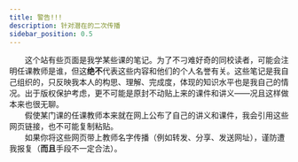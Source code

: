 ```yaml
---
title: 警告!!!
description: 针对潜在的二次传播
sidebar_position: 0.5
---
```


&emsp;&emsp;这个站有些页面是我学某些课的笔记。为了不刁难好奇的同校读者，可能会注明任课教师是谁，但这**绝不**代表这些内容和他们的个人名誉有关。这些笔记是我自己组织的，只反映我本人的构思、理解、完成度，体现的知识水平也是我自己的情况。出于版权保护考虑，更不可能是原封不动贴上来的课件和讲义——况且这样做本来也很无聊。  
&emsp;&emsp;假使某门课的任课教师本来就在网上公布了自己的讲义和课件，我会引用这些网页链接，也不可能复制粘贴。  
&emsp;&emsp;如果你将这些网页带上教师名字传播（例如转发、分享、发送网址），谨防遭我报复（**而且**手段不一定合法）。